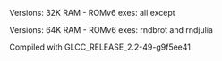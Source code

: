 

Versions: 32K RAM - ROMv6 exes: all except

Versions: 64K RAM - ROMv6 exes: rndbrot and rndjulia

Compiled with GLCC_RELEASE_2.2-49-g9f5ee41
